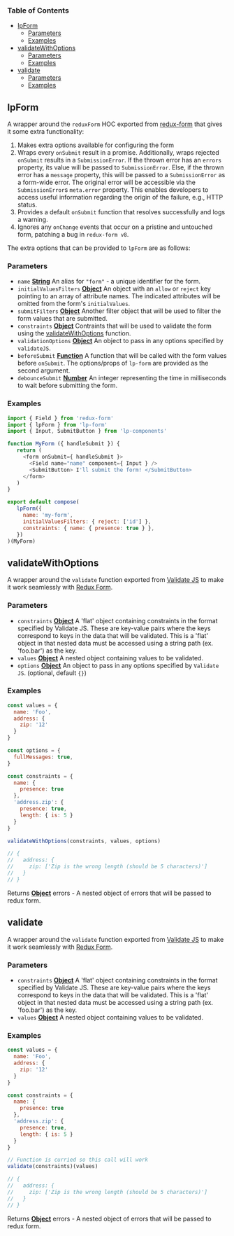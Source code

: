 <!-- Generated by documentation.js. Update this documentation by updating the source code. -->

### Table of Contents

-   [lpForm](#lpform)
    -   [Parameters](#parameters)
    -   [Examples](#examples)
-   [validateWithOptions](#validatewithoptions)
    -   [Parameters](#parameters-1)
    -   [Examples](#examples-1)
-   [validate](#validate)
    -   [Parameters](#parameters-2)
    -   [Examples](#examples-2)

## lpForm

A wrapper around the `reduxForm` HOC exported from
[redux-form](https://www.npmjs.com/package/redux-form) that gives it some extra functionality:

1.  Makes extra options available for configuring the form
2.  Wraps every `onSubmit` result in a promise. Additionally, wraps rejected `onSubmit` results in a `SubmissionError`. If the thrown error has an `errors` property, its value will be passed to `SubmissionError`. Else, if the thrown error has a `message` property, this will be passed to a `SubmissionError` as a form-wide error. The original error will be accessible via the `SubmissionError`s `meta.error` property. This enables developers to access useful information regarding the origin of the failure, e.g., HTTP status.
3.  Provides a default `onSubmit` function that resolves successfully and logs a warning.
4.  Ignores any `onChange` events that occur on a pristine and untouched form, patching a bug in `redux-form v8`.

The extra options that can be provided to `lpForm` are as follows:

### Parameters

-   `name` **[String](https://developer.mozilla.org/docs/Web/JavaScript/Reference/Global_Objects/String)** An alias for `"form"` - a unique identifier for the form.
-   `initialValuesFilters` **[Object](https://developer.mozilla.org/docs/Web/JavaScript/Reference/Global_Objects/Object)** An object with an `allow` or `reject` key pointing to an array of attribute names. 
    The indicated attributes will be omitted from the form's `initialValues`.
-   `submitFilters` **[Object](https://developer.mozilla.org/docs/Web/JavaScript/Reference/Global_Objects/Object)** Another filter object that will be used to filter the form values that are submitted.
-   `constraints` **[Object](https://developer.mozilla.org/docs/Web/JavaScript/Reference/Global_Objects/Object)** Contraints that will be used to validate the form using the [validateWithOptions](#validatewithoptions) function.
-   `validationOptions` **[Object](https://developer.mozilla.org/docs/Web/JavaScript/Reference/Global_Objects/Object)** An object to pass in any options specified by `validateJS`.
-   `beforeSubmit` **[Function](https://developer.mozilla.org/docs/Web/JavaScript/Reference/Statements/function)** A function that will be called with the form values before `onSubmit`. The options/props of `lp-form` are provided as the second argument.
-   `debounceSubmit` **[Number](https://developer.mozilla.org/docs/Web/JavaScript/Reference/Global_Objects/Number)** An integer representing the time in milliseconds to wait before submitting the form.

### Examples

```javascript
import { Field } from 'redux-form'
import { lpForm } from 'lp-form'
import { Input, SubmitButton } from 'lp-components'

function MyForm ({ handleSubmit }) {
   return (
     <form onSubmit={ handleSubmit }>
       <Field name="name" component={ Input } />
       <SubmitButton> I'll submit the form! </SubmitButton>
     </form>
   )
}

export default compose(
   lpForm({
     name: 'my-form',
     initialValuesFilters: { reject: ['id'] },
     constraints: { name: { presence: true } },
   })
)(MyForm)
```

## validateWithOptions

A wrapper around the `validate` function exported from
[Validate JS](https://validatejs.org/) to make it work seamlessly with
[Redux Form](http://redux-form.com/).

### Parameters

-   `constraints` **[Object](https://developer.mozilla.org/docs/Web/JavaScript/Reference/Global_Objects/Object)** A 'flat' object containing constraints in the
    format specified by Validate JS. These are key-value pairs where the keys
    correspond to keys in the data that will be validated. This is a 'flat'
    object in that nested data must be accessed using a string path
    (ex. 'foo.bar') as the key.
-   `values` **[Object](https://developer.mozilla.org/docs/Web/JavaScript/Reference/Global_Objects/Object)** A nested object containing values to be validated.
-   `options` **[Object](https://developer.mozilla.org/docs/Web/JavaScript/Reference/Global_Objects/Object)** An object to pass in any options specified by `Validate JS`. (optional, default `{}`)

### Examples

```javascript
const values = {
  name: 'Foo',
  address: {
    zip: '12'
  }
}

const options = {
  fullMessages: true,
}

const constraints = {
  name: {
    presence: true
  },
  'address.zip': {
    presence: true,
    length: { is: 5 }
  }
}

validateWithOptions(constraints, values, options)

// {
//   address: {
//     zip: ['Zip is the wrong length (should be 5 characters)']
//   }
// }
```

Returns **[Object](https://developer.mozilla.org/docs/Web/JavaScript/Reference/Global_Objects/Object)** errors - A nested object of errors that will be passed to redux form.

## validate

A wrapper around the `validate` function exported from
[Validate JS](https://validatejs.org/) to make it work seamlessly with
[Redux Form](http://redux-form.com/).

### Parameters

-   `constraints` **[Object](https://developer.mozilla.org/docs/Web/JavaScript/Reference/Global_Objects/Object)** A 'flat' object containing constraints in the
    format specified by Validate JS. These are key-value pairs where the keys
    correspond to keys in the data that will be validated. This is a 'flat'
    object in that nested data must be accessed using a string path
    (ex. 'foo.bar') as the key.
-   `values` **[Object](https://developer.mozilla.org/docs/Web/JavaScript/Reference/Global_Objects/Object)** A nested object containing values to be validated.

### Examples

```javascript
const values = {
  name: 'Foo',
  address: {
    zip: '12'
  }
}

const constraints = {
  name: {
    presence: true
  },
  'address.zip': {
    presence: true,
    length: { is: 5 }
  }
}

// Function is curried so this call will work
validate(constraints)(values) 

// {
//   address: {
//     zip: ['Zip is the wrong length (should be 5 characters)']
//   }
// }
```

Returns **[Object](https://developer.mozilla.org/docs/Web/JavaScript/Reference/Global_Objects/Object)** errors - A nested object of errors that will be passed to redux form.

